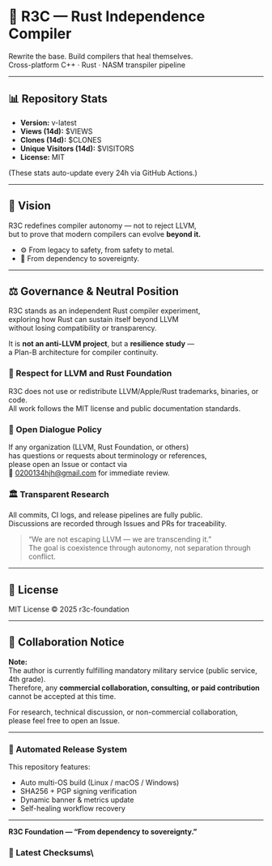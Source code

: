 # 🌸 R3C — Rust Independence Compiler
Rewrite the base. Build compilers that heal themselves.  
Cross-platform C++ · Rust · NASM transpiler pipeline

---

## 📊 Repository Stats
- **Version:** v-latest  
- **Views (14d):** $VIEWS  
- **Clones (14d):** $CLONES  
- **Unique Visitors (14d):** $VISITORS  
- **License:** MIT  

(These stats auto-update every 24h via GitHub Actions.)

---

## 🧠 Vision
R3C redefines compiler autonomy — not to reject LLVM,  
but to prove that modern compilers can evolve **beyond it.**

- ⚙️ From legacy to safety, from safety to metal.  
- 🧩 From dependency to sovereignty.

---

## ⚖️ Governance & Neutral Position
R3C stands as an independent Rust compiler experiment,  
exploring how Rust can sustain itself beyond LLVM  
without losing compatibility or transparency.

It is **not an anti-LLVM project**, but a **resilience study** —  
a Plan-B architecture for compiler continuity.

### 🧩 Respect for LLVM and Rust Foundation  
R3C does not use or redistribute LLVM/Apple/Rust trademarks, binaries, or code.  
All work follows the MIT license and public documentation standards.

### 🧠 Open Dialogue Policy  
If any organization (LLVM, Rust Foundation, or others)  
has questions or requests about terminology or references,  
please open an Issue or contact via  
📧 0200134hjh@gmail.com for immediate review.

### 🏛️ Transparent Research  
All commits, CI logs, and release pipelines are fully public.  
Discussions are recorded through Issues and PRs for traceability.

> “We are not escaping LLVM — we are transcending it.”  
> The goal is coexistence through autonomy, not separation through conflict.

---

## 📜 License
MIT License © 2025 r3c-foundation

---

## 🤝 Collaboration Notice
**Note:**  
The author is currently fulfilling mandatory military service (public service, 4th grade).  
Therefore, any **commercial collaboration, consulting, or paid contribution**  
cannot be accepted at this time.

For research, technical discussion, or non-commercial collaboration,  
please feel free to open an Issue.

---

### 🧩 Automated Release System
This repository features:
- Auto multi-OS build (Linux / macOS / Windows)
- SHA256 + PGP signing verification
- Dynamic banner & metrics update
- Self-healing workflow recovery

---

**R3C Foundation — “From dependency to sovereignty.”**


### 🔐 Latest Checksums\